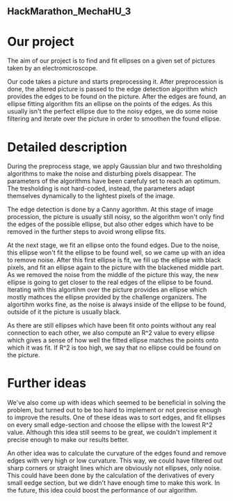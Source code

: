 ## HackMarathon_MechaHU_3
# Our project 
The aim of our project is to find and fit ellipses on a given set of pictures taken by an electromicroscope. 

Our code takes a picture and starts preprocessing it. After preprocession is done, the altered picture is passed to the edge detection algorithm which provides the edges to be found on the picture. After the edges are found, an ellipse fitting algorithm fits an ellipse on the points of the edges. As this usually isn't the perfect ellipse due to the noisy edges, we do some noise filtering and iterate over the picture in order to smoothen the found ellipse. 
# Detailed description
During the preprocess stage, we apply Gaussian blur and two thresholding algorithms to make the noise and disturbing pixels disappear.  The parameters of the algorithms have been carefuly set to reach an optimum. The tresholding is not hard-coded, instead, the parameters adapt themselves dynamically to the lightest pixels of the image.

The edge detection is done by a Canny agorithm. At this stage of image procession, the picture is usually still noisy, so the algorithm won't only find the edges of the possible ellipse, but also other edges which have to be removed in the further steps to avoid wrong ellipse fits.

At the next stage, we fit an ellipse onto the found edges. Due to the noise, this ellipse won't fit the ellipse to be found well, so we came up with an idea to remove noise. After this first ellipse is fit, we fill up the ellipse with black pixels, and fit an ellipse again to the picture with the blackened middle part. As we removed the noise from the middle of the picture this way, the new ellipse is going to get closer to the real edges of the ellipse to be found. Iterating with this algortihm over the picture provides an ellipse which mostly mathces the ellipse provided by the challenge organizers. The algortihm works fine, as the noise is always inside of the ellipse to be found, outside of it the picture is usually black.

As there are still ellipses which have been fit onto points without any real connection to each other, we also compute an R^2 value to every ellipse which gives a sense of how well the fitted ellipse matches the points onto which it was fit. If R^2 is too high, we say that no ellipse could be found on the picture.
# Further ideas
We've also come up with ideas which seemed to be beneficial in solving the problem, but turned out to be too hard to implement or not precise enough to improve the results.
One of these ideas was to sort edges, and fit ellipses on every small edge-section and choose the ellipse with the lowest R^2 value. Although this idea still seems to be great, we couldn't implement it precise enough to make our results better.

An other idea was to calculate the curvature of the edges found and remove edges with very high or low curvature. This way, we could have filtered out sharp corners or straight lines which are obviously not ellipses, only noise. This could have been done by the calculation of the derivatives of every small eedge section, but we didn't have enough time to make this work. In the future, this idea could boost the performance of our algorithm. 
